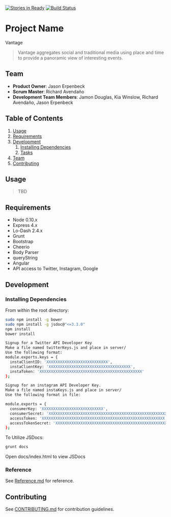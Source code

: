 [![Stories in Ready](https://badge.waffle.io/field-sun/Global-View.png?label=ready&title=Ready)](http://waffle.io/field-sun/Global-View)
[![Build Status](https://travis-ci.org/field-sun/Global-View.svg?branch=master)](https://travis-ci.org/field-sun/Global-View)
# Project Name
Vantage
> Vantage aggregates social and traditional media using place and time to provide a panoramic view of interesting events.

## Team

  - __Product Owner__: Jason Erpenbeck
  - __Scrum Master__: Richard Avendaño
  - __Development Team Members__: Jamon Douglas, Kia Winslow, Richard Avendaño, Jason Erpenbeck
  
## Table of Contents

1. [Usage](#Usage)
1. [Requirements](#requirements)
1. [Development](#development)
    1. [Installing Dependencies](#installing-dependencies)
    1. [Tasks](#tasks)
1. [Team](#team)
1. [Contributing](#contributing)

## Usage

> TBD

## Requirements

- Node 0.10.x
- Express 4.x
- Lo-Dash 2.4.x
- Grunt
- Bootstrap
- Cheerio
- Body Parser
- queryString
- Angular
- API access to Twitter, Instagram, Google

## Development

### Installing Dependencies

From within the root directory:

```sh
sudo npm install -g bower
sudo npm install -g jsdoc@"<=3.3.0"
npm install
bower install

Signup for a Twitter API Developer Key
Make a file named twitterKeys.js and place in server/
Use the following format:
module.exports.keys = {
  instaClientID: 'XXXXXXXXXXXXXXXXXXXXXXXXXXX',
  instaClientKey: 'XXXXXXXXXXXXXXXXXXXXXXXXXXXXXXXXXXXX',
  instaToken: 'XXXXXXXXXXXXXXXXXXXXXXXXXXXXXXXXXXXXXXXXXXXXX'
};

Signup for an instagram API Developer Key.
Make a file named instaKeys.js and place in server/
Use the following format in file: 

module.exports = {
  consumerKey: 'XXXXXXXXXXXXXXXXXXXXXXXXXXX',
  consumerSecret: 'XXXXXXXXXXXXXXXXXXXXXXXXXXXXXXXXXXXXXXXXXXXXXXXXXXXXXX',
  accessToken: 'XXXXXXXXXXXXXXXXXXXXXXXXXXXXXXXXXXXXXXXXXXXXXXXXXXXXXX',
  accessTokenSecret: 'XXXXXXXXXXXXXXXXXXXXXXXXXXXXXXXXXXXXXXXXXXXXXXXXXXXXXX'
};

```

To Utilize JSDocs:
```sh
grunt docs
```
Open docs/index.html to view JSDocs



### Reference 

See [Reference.md](https://github.com/EXPLOSIVE-FALCON/Global-View/blob/master/reference.md) for reference.

<!-- ### Roadmap

View the project roadmap [here](LINK_TO_PROJECT_ISSUES) -->


## Contributing

See [CONTRIBUTING.md](CONTRIBUTING.md) for contribution guidelines.
